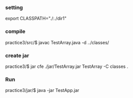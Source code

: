 ### setting
export CLASSPATH="./:./dir1"

### compile
practice3/src/$ javac TestArray.java -d ../classes/

### create jar
practice3/$ jar cfe ./jar/TestArray.jar TestArray -C classes .

### Run
practice3/jar/$ java -jar TestApp.jar

